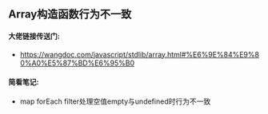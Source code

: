 ## Array构造函数行为不一致
#### 大佬链接传送门:
- https://wangdoc.com/javascript/stdlib/array.html#%E6%9E%84%E9%80%A0%E5%87%BD%E6%95%B0
#### 简看笔记:
- map forEach filter处理空值empty与undefined时行为不一致  